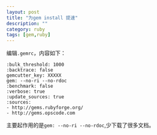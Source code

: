 ```yaml
---
layout: post
title: "为gem install 提速"
description: ""
category: ruby
tags: [gem,ruby]
---
```


编辑`.gemrc`，内容如下：

	:bulk_threshold: 1000
	:backtrace: false
	gemcutter_key: XXXXX
	gem: --no-ri --no-rdoc
	:benchmark: false
	:verbose: true
	:update_sources: true
	:sources: 
	- http://gems.rubyforge.org/
	- http://gems.opscode.com

主要起作用的是`gem: --no-ri --no-rdoc`,少下载了很多文档。
